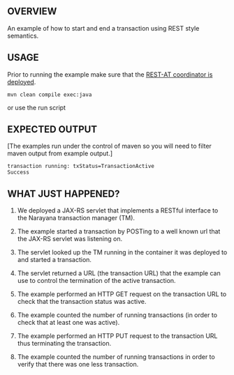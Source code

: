 OVERVIEW
--------
An example of how to start and end a transaction using REST style semantics.


USAGE
-----
Prior to running the example make sure that the [REST-AT coordinator is deployed](../README.md#usage).

    mvn clean compile exec:java

or use the run script


EXPECTED OUTPUT
---------------
[The examples run under the control of maven so you will need to filter maven output from example output.]

    transaction running: txStatus=TransactionActive
    Success


WHAT JUST HAPPENED?
-------------------

1. We deployed a JAX-RS servlet that implements a RESTful interface to the Narayana transaction manager (TM).

2. The example started a transaction by POSTing to a well known url that the JAX-RS servlet was listening on.

3. The servlet looked up the TM running in the container it was deployed to and started a transaction.

4. The servlet returned a URL (the transaction URL) that the example can use to control the termination of the active transaction.

5. The example performed an HTTP GET request on the transaction URL to check that the transaction status was active.

6. The example counted the number of running transactions (in order to check that at least one was active).

7. The example performed an HTTP PUT request to the transaction URL thus terminating the transaction.

8. The example counted the number of running transactions in order to verify that there was one less transaction.

